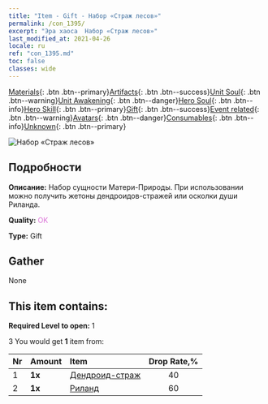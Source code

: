 ```yaml
---
title: "Item - Gift - Набор «Страж лесов»"
permalink: /con_1395/
excerpt: "Эра хаоса  Набор «Страж лесов»"
last_modified_at: 2021-04-26
locale: ru
ref: "con_1395.md"
toc: false
classes: wide
---
```

 [Materials](/ItemsRU/){: .btn .btn--primary}[Artifacts](/ItemsRU/Artifacts/){: .btn .btn--success}[Unit Soul](/ItemsRU/UnitSoul/){: .btn .btn--warning}[Unit Awakening](/ItemsRU/UnitAwakening/){: .btn .btn--danger}[Hero Soul](/ItemsRU/HeroSoul/){: .btn .btn--info}[Hero Skill](/ItemsRU/HeroSkill/){: .btn .btn--primary}[Gift](/ItemsRU/Gift/){: .btn .btn--success}[Event related](/ItemsRU/Events/){: .btn .btn--warning}[Avatars](/ItemsRU/Avatars/){: .btn .btn--danger}[Consumables](/ItemsRU/Consumables/){: .btn .btn--info}[Unknown](/ItemsRU/Unknown/){: .btn .btn--primary}

 ![Набор «Страж лесов»](/images/t/i_907009.png)

## Подробности
 **Описание:** Набор сущности Матери-Природы. При использовании можно получить жетоны дендроидов-стражей или осколки души Риланда.

 **Quality:** <span style="color: #DA70D6">OK</span>

 **Type:** Gift

## Gather

  None

## This item contains:

 **Required Level to open:** 1

 3 You would get **1** item  from:

  | Nr | Amount |     Item    | Drop Rate,% |
  |:---|:-------|:------------|:---------:|
  | 1 |  **1x** | [Дендроид-страж](/ItemsRU/unt_203/) | 40 | 
  | 2 |  **1x** | [Риланд](/ItemsRU/her_368/) | 60 | 
